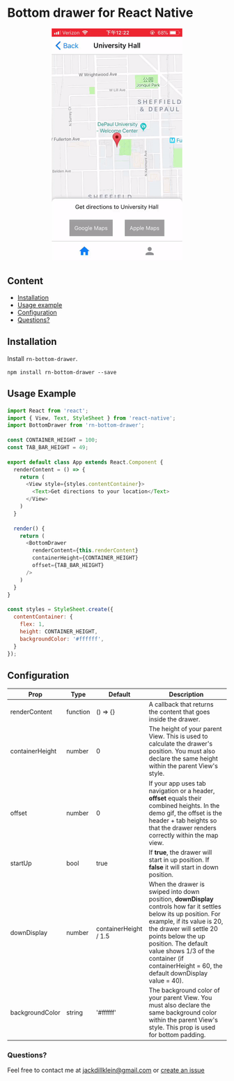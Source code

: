 # Bottom drawer for React Native

<p align="center">
  <img src="demo.gif" alt="Demo gif" width="300" />
</p>

## Content

- [Installation](#installation)
- [Usage example](#usage-example)
- [Configuration](#configuration)
- [Questions?](#questions)

## Installation

Install `rn-bottom-drawer`.

```
npm install rn-bottom-drawer --save
```

## Usage Example

```javascript
import React from 'react';
import { View, Text, StyleSheet } from 'react-native';
import BottomDrawer from 'rn-bottom-drawer';

const CONTAINER_HEIGHT = 100;
const TAB_BAR_HEIGHT = 49;

export default class App extends React.Component {
  renderContent = () => {
    return (
      <View style={styles.contentContainer}>
        <Text>Get directions to your location</Text>
      </View>
    )
  }

  render() {
    return (
      <BottomDrawer
        renderContent={this.renderContent}
        containerHeight={CONTAINER_HEIGHT}
        offset={TAB_BAR_HEIGHT}
      />
    )
  }
}

const styles = StyleSheet.create({
  contentContainer: {
    flex: 1,
    height: CONTAINER_HEIGHT,
    backgroundColor: '#ffffff',
  }
});

```

## Configuration

| Prop | Type | Default | Description |
| ---- | ---- | ----| ---- |
| renderContent | function | () => {} | A callback that returns the content that goes inside the drawer. |
| containerHeight | number | 0 | The height of your parent View. This is used to calculate the drawer's position. You must also declare the same height within the parent View's style. | 
| offset | number | 0 | If your app uses tab navigation or a header, **offset** equals their combined heights. In the demo gif, the offset is the header + tab heights so that the drawer renders correctly within the map view. |
| startUp | bool | true | If **true**, the drawer will start in up position. If **false** it will start in down position. |
| downDisplay | number | containerHeight / 1.5 | When the drawer is swiped into down position, **downDisplay** controls how far it settles below its up position. For example, if its value is 20, the drawer will settle 20 points below the up position. The default value shows 1/3 of the container (if containerHeight = 60, the default downDisplay value = 40). |
| backgroundColor | string | '#ffffff' | The background color of your parent View. You must also declare the same background color within the parent View's style. This prop is used for bottom padding. |

### Questions?
Feel free to contact me at [jackdillklein@gmail.com](mailto:jackdillklein@gmail.com) or [create an issue](https://github.com/jacklein/rn-bottom-drawer/issues/new)
